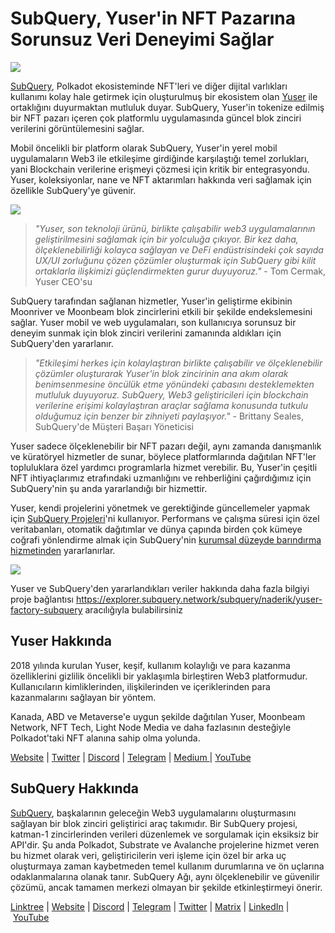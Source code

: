# SubQuery, Yuser'in NFT Pazarına Sorunsuz Veri Deneyimi Sağlar

![](https://miro.medium.com/max/1400/0*qqa33Ndr1zFpmwVF)

[SubQuery](https://subquery.network/), Polkadot ekosisteminde NFT'leri ve diğer dijital varlıkları kullanımı kolay hale getirmek için oluşturulmuş bir ekosistem olan [Yuser](https://yuser.network/) ile ortaklığını duyurmaktan mutluluk duyar. SubQuery, Yuser'in tokenize edilmiş bir NFT pazarı içeren çok platformlu uygulamasında güncel blok zinciri verilerini görüntülemesini sağlar.

Mobil öncelikli bir platform olarak SubQuery, Yuser'in yerel mobil uygulamaların Web3 ile etkileşime girdiğinde karşılaştığı temel zorlukları, yani Blockchain verilerine erişmeyi çözmesi için kritik bir entegrasyondu. Yuser, koleksiyonlar, nane ve NFT aktarımları hakkında veri sağlamak için özellikle SubQuery'ye güvenir.

![](https://miro.medium.com/max/1400/0*jY7Vvk1_sqkAkiO2)

> _"Yuser, son teknoloji ürünü, birlikte çalışabilir web3 uygulamalarının geliştirilmesini sağlamak için bir yolculuğa çıkıyor. Bir kez daha, ölçeklenebilirliği kolayca sağlayan ve DeFi endüstrisindeki çok sayıda UX/UI zorluğunu çözen çözümler oluşturmak için SubQuery gibi kilit ortaklarla ilişkimizi güçlendirmekten gurur duyuyoruz."_ - Tom Cermak, Yuser CEO'su

SubQuery tarafından sağlanan hizmetler, Yuser'in geliştirme ekibinin Moonriver ve Moonbeam blok zincirlerini etkili bir şekilde endekslemesini sağlar. Yuser mobil ve web uygulamaları, son kullanıcıya sorunsuz bir deneyim sunmak için blok zinciri verilerini zamanında aldıkları için SubQuery'den yararlanır.

> _"Etkileşimi herkes için kolaylaştıran birlikte çalışabilir ve ölçeklenebilir çözümler oluşturarak Yuser'in blok zincirinin ana akım olarak benimsenmesine öncülük etme yönündeki çabasını desteklemekten mutluluk duyuyoruz. SubQuery, Web3 geliştiricileri için blockchain verilerine erişimi kolaylaştıran araçlar sağlama konusunda tutkulu olduğumuz için benzer bir zihniyeti paylaşıyor."_ - Brittany Seales, SubQuery'de Müşteri Başarı Yöneticisi

Yuser sadece ölçeklenebilir bir NFT pazarı değil, aynı zamanda danışmanlık ve küratöryel hizmetler de sunar, böylece platformlarında dağıtılan NFT'ler topluluklara özel yardımcı programlarla hizmet verebilir. Bu, Yuser'in çeşitli NFT ihtiyaçlarımız etrafındaki uzmanlığını ve rehberliğini çağırdığımız için SubQuery'nin şu anda yararlandığı bir hizmettir.

Yuser, kendi projelerini yönetmek ve gerektiğinde güncellemeler yapmak için [SubQuery Projeleri](https://project.subquery.network/)'ni kullanıyor. Performans ve çalışma süresi için özel veritabanları, otomatik dağıtımlar ve dünya çapında birden çok kümeye coğrafi yönlendirme almak için SubQuery'nin [kurumsal düzeyde barındırma hizmetinden](../blogs/20211228-enterprise-hosted.md) yararlanırlar.

![](https://miro.medium.com/max/1400/0*l32AGzzBQ5l-HXJm)

Yuser ve SubQuery'den yararlandıkları veriler hakkında daha fazla bilgiyi proje bağlantısı https://explorer.subquery.network/subquery/naderik/yuser-factory-subquery aracılığıyla bulabilirsiniz

## Yuser Hakkında

2018 yılında kurulan Yuser, keşif, kullanım kolaylığı ve para kazanma özelliklerini gizlilik öncelikli bir yaklaşımla birleştiren Web3 platformudur. Kullanıcıların kimliklerinden, ilişkilerinden ve içeriklerinden para kazanmalarını sağlayan bir yöntem.

Kanada, ABD ve Metaverse'e uygun şekilde dağıtılan Yuser, Moonbeam Network, NFT Tech, Light Node Media ve daha fazlasının desteğiyle Polkadot'taki NFT alanına sahip olma yolunda.

[Website](https://yuser.network/) | [Twitter](https://twitter.com/yuser) | [Discord](https://discord.gg/wpTFkF7XnG) | [Telegram](https://t.me/yusernetwork) | [Medium ](https://medium.com/yuser)| [YouTube](https://instagram.com/yuser_app)

## SubQuery Hakkında

[SubQuery](https://subquery.network/), başkalarının geleceğin Web3 uygulamalarını oluşturmasını sağlayan bir blok zinciri geliştirici araç takımıdır. Bir SubQuery projesi, katman-1 zincirlerinden verileri düzenlemek ve sorgulamak için eksiksiz bir API'dir. Şu anda Polkadot, Substrate ve Avalanche projelerine hizmet veren bu hizmet olarak veri, geliştiricilerin veri işleme için özel bir arka uç oluşturmaya zaman kaybetmeden temel kullanım durumlarına ve ön uçlarına odaklanmalarına olanak tanır. SubQuery Ağı, aynı ölçeklenebilir ve güvenilir çözümü, ancak tamamen merkezi olmayan bir şekilde etkinleştirmeyi önerir.

​​[Linktree](https://linktr.ee/subquerynetwork) | [Website](https://subquery.network/) | [Discord](https://discord.com/invite/78zg8aBSMG) | [Telegram](https://t.me/subquerynetwork) | [Twitter](https://twitter.com/subquerynetwork) | [Matrix](https://matrix.to/#/#subquery:matrix.org) | [LinkedIn](https://www.linkedin.com/company/subquery) | [YouTube](https://www.youtube.com/channel/UCi1a6NUUjegcLHDFLr7CqLw)
